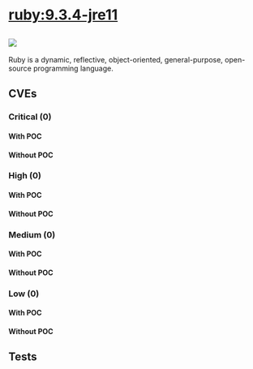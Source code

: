 # [ruby:9.3.4-jre11](https://hub.docker.com/_/ruby?tab=tags)
![](https://img.shields.io/static/v1?label=tag&message=9.3.4-jre11&color=blue)
---
<p>
Ruby is a dynamic, reflective, object-oriented, general-purpose, open-source programming language.
</p>

## CVEs
### Critical (0)
#### With POC

#### Without POC


### High (0)
#### With POC

#### Without POC


### Medium (0)
#### With POC

#### Without POC


### Low (0)
#### With POC

#### Without POC


## Tests
